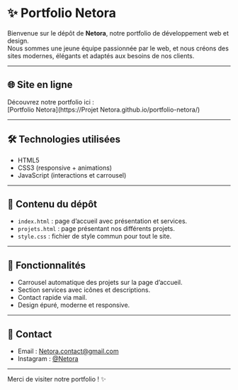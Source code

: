# ✨ Portfolio Netora

Bienvenue sur le dépôt de **Netora**, notre portfolio de développement web et design.  
Nous sommes une jeune équipe passionnée par le web, et nous créons des sites modernes, élégants et adaptés aux besoins de nos clients.

---

## 🌐 Site en ligne
Découvrez notre portfolio ici :  
[Portfolio Netora](https://Projet Netora.github.io/portfolio-netora/)

---

## 🛠️ Technologies utilisées
- HTML5  
- CSS3 (responsive + animations)  
- JavaScript (interactions et carrousel)  

---

## 📂 Contenu du dépôt
- `index.html` : page d’accueil avec présentation et services.  
- `projets.html` : page présentant nos différents projets.  
- `style.css` : fichier de style commun pour tout le site.  

---

## 📌 Fonctionnalités
- Carrousel automatique des projets sur la page d’accueil.  
- Section services avec icônes et descriptions.  
- Contact rapide via mail.  
- Design épuré, moderne et responsive.  

---

## 🔗 Contact
- Email : Netora.contact@gmail.com 
- Instagram : [@Netora](https://www.instagram.com)  

---

Merci de visiter notre portfolio ! ✨
